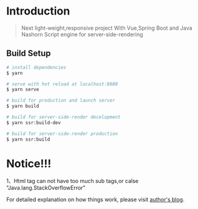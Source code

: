 # Introduction      

> Next light-weight,responsive project With Vue,Spring Boot and Java Nashorn Script engine for server-side-rendering

## Build Setup

``` bash
# install dependencies
$ yarn

# serve with hot reload at localhost:8080
$ yarn serve

# build for production and launch server
$ yarn build

# build for server-side-render decelopment
$ yarn ssr:build-dev

# build for server-side-render production
$ yarn ssr:build
```

# Notice!!!
1、Html tag can not have too much sub tags,or calse "Java.lang.StackOverflowError"

For detailed explanation on how things work, please visit [author's blog](http://www.terwergreen.com).